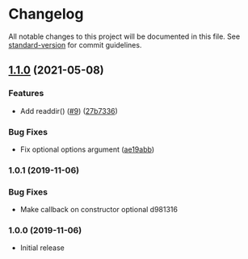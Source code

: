 # Changelog

All notable changes to this project will be documented in this file. See [standard-version](https://github.com/conventional-changelog/standard-version) for commit guidelines.

## [1.1.0](https://github.com/gmaclennan/zip-fs/compare/v1.0.1...v1.1.0) (2021-05-08)


### Features

* Add readdir() ([#9](https://github.com/gmaclennan/zip-fs/issues/9)) ([27b7336](https://github.com/gmaclennan/zip-fs/commit/27b7336429c4695561d7643d56847fbbc51a5197))


### Bug Fixes

* Fix optional options argument ([ae19abb](https://github.com/gmaclennan/zip-fs/commit/ae19abb79637361e0a05beac984c00826fc1f0cb))

### 1.0.1 (2019-11-06)


### Bug Fixes

* Make callback on constructor optional d981316

### 1.0.0 (2019-11-06)

- Initial release
